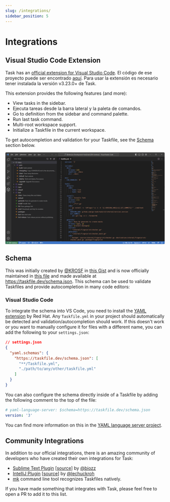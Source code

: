 ```yaml
---
slug: /integrations/
sidebar_position: 5
---
```


# Integrations

## Visual Studio Code Extension

Task has an [official extension for Visual Studio Code](https://marketplace.visualstudio.com/items?itemName=task.vscode-task). El código de ese proyecto puede ser encontrado [aquí](https://github.com/go-task/vscode-task). Para usar la extensión es necesario tener instalada la versión v3.23.0+ de Task.

This extension provides the following features (and more):

- View tasks in the sidebar.
- Ejecuta tareas desde la barra lateral y la paleta de comandos.
- Go to definition from the sidebar and command palette.
- Run last task command.
- Multi-root workspace support.
- Initialize a Taskfile in the current workspace.

To get autocompletion and validation for your Taskfile, see the [Schema](#schema) section below.

![Task for Visual Studio Code](https://github.com/go-task/vscode-task/blob/main/res/preview.png?raw=true)

## Schema

This was initially created by [@KROSF](https://github.com/KROSF) in [this Gist](https://gist.github.com/KROSF/c5435acf590acd632f71bb720f685895) and is now officially maintained in [this file](https://github.com/go-task/task/blob/main/docs/static/schema.json) and made available at https://taskfile.dev/schema.json. This schema can be used to validate Taskfiles and provide autocompletion in many code editors:

### Visual Studio Code

To integrate the schema into VS Code, you need to install the [YAML extension](https://marketplace.visualstudio.com/items?itemName=redhat.vscode-yaml) by Red Hat. Any `Taskfile.yml` in your project should automatically be detected and validation/autocompletion should work. If this doesn't work or you want to manually configure it for files with a different name, you can add the following to your `settings.json`:

```json
// settings.json
{
  "yaml.schemas": {
    "https://taskfile.dev/schema.json": [
      "**/Taskfile.yml",
      "./path/to/any/other/taskfile.yml"
    ]
  }
}
```

You can also configure the schema directly inside of a Taskfile by adding the following comment to the top of the file:

```yaml
# yaml-language-server: $schema=https://taskfile.dev/schema.json
version: '3'
```

You can find more information on this in the [YAML language server project](https://github.com/redhat-developer/yaml-language-server).

## Community Integrations

In addition to our official integrations, there is an amazing community of developers who have created their own integrations for Task:

- [Sublime Text Plugin](https://packagecontrol.io/packages/Taskfile) [[source](https://github.com/biozz/sublime-taskfile)] by [@biozz](https://github.com/biozz)
- [IntelliJ Plugin](https://plugins.jetbrains.com/plugin/17058-taskfile) [[source](https://github.com/lechuckroh/task-intellij-plugin)] by [@lechuckroh](https://github.com/lechuckroh)
- [mk](https://github.com/pycontribs/mk) command line tool recognizes Taskfiles natively.

If you have made something that integrates with Task, please feel free to open a PR to add it to this list.
